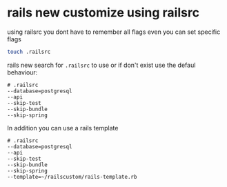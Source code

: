 # rails new customize using railsrc

using railsrc you dont have to remember all flags even you can set specific flags

```bash
touch .railsrc
```


rails new search for `.railsrc` to use or if don't exist use the defaul behaviour:

```
# .railsrc
--database=postgresql
--api
--skip-test
--skip-bundle
--skip-spring
```

In addition you can use a rails template

```
# .railsrc
--database=postgresql
--api
--skip-test
--skip-bundle
--skip-spring
--template=~/railscustom/rails-template.rb
```











